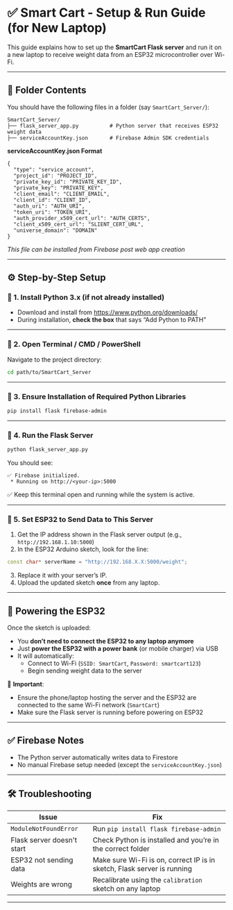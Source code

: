 # ✅ Smart Cart - Setup & Run Guide (for New Laptop)

This guide explains how to set up the **SmartCart Flask server** and run it on a new laptop to receive weight data from an ESP32 microcontroller over Wi-Fi.

---

## 📁 Folder Contents

You should have the following files in a folder (say `SmartCart_Server/`):

```
SmartCart_Server/
├── flask_server_app.py          # Python server that receives ESP32 weight data
├── serviceAccountKey.json       # Firebase Admin SDK credentials
```

**serviceAccountKey.json Format**

```
{
  "type": "service_account",
  "project_id": "PROJECT_ID",
  "private_key_id": "PRIVATE_KEY_ID",
  "private_key": "PRIVATE_KEY",
  "client_email": "CLIENT_EMAIL",
  "client_id": "CLIENT_ID",
  "auth_uri": "AUTH_URI",
  "token_uri": "TOKEN_URI",
  "auth_provider_x509_cert_url": "AUTH_CERTS",
  "client_x509_cert_url": "SLIENT_CERT_URL",
  "universe_domain": "DOMAIN"
}
```
*This file can be installed from Firebase post web app creation*

---

## ⚙️ Step-by-Step Setup

### 🔹 1. Install Python 3.x (if not already installed)
- Download and install from https://www.python.org/downloads/
- During installation, **check the box** that says “Add Python to PATH”

---

### 🔹 2. Open Terminal / CMD / PowerShell

Navigate to the project directory:

```bash
cd path/to/SmartCart_Server
```

---

### 🔹 3. Ensure Installation of Required Python Libraries

```bash
pip install flask firebase-admin
```

---

### 🔹 4. Run the Flask Server

```bash
python flask_server_app.py
```

You should see:
```
✅ Firebase initialized.
 * Running on http://<your-ip>:5000
```

✅ Keep this terminal open and running while the system is active.

---

### 🔹 5. Set ESP32 to Send Data to This Server

1. Get the IP address shown in the Flask server output (e.g., `http://192.168.1.10:5000`)
2. In the ESP32 Arduino sketch, look for the line:

```cpp
const char* serverName = "http://192.168.X.X:5000/weight";
```

3. Replace it with your server’s IP.
4. Upload the updated sketch **once** from any laptop.

---

## 🔌 Powering the ESP32

Once the sketch is uploaded:

- You **don’t need to connect the ESP32 to any laptop anymore**
- Just **power the ESP32 with a power bank** (or mobile charger) via USB
- It will automatically:
  - Connect to Wi-Fi (`SSID: SmartCart`, `Password: smartcart123`)
  - Begin sending weight data to the server

📌 **Important**:
- Ensure the phone/laptop hosting the server and the ESP32 are connected to the same Wi-Fi network (`SmartCart`)
- Make sure the Flask server is running before powering on ESP32

---

## ✅ Firebase Notes

- The Python server automatically writes data to Firestore
- No manual Firebase setup needed (except the `serviceAccountKey.json`)

---

## 🛠️ Troubleshooting

| Issue | Fix |
|-------|-----|
| `ModuleNotFoundError` | Run `pip install flask firebase-admin` |
| Flask server doesn't start | Check Python is installed and you’re in the correct folder |
| ESP32 not sending data | Make sure Wi-Fi is on, correct IP is in sketch, Flask server is running |
| Weights are wrong | Recalibrate using the `calibration` sketch on any laptop |

---
